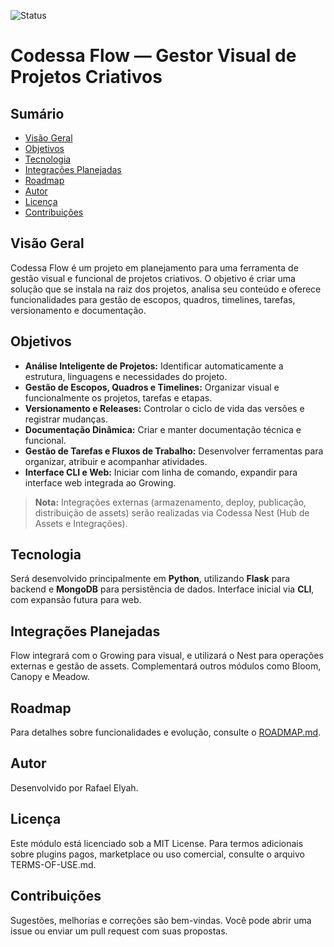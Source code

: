 
![Status](https://img.shields.io/badge/status-planning-blue.svg)

# Codessa Flow — Gestor Visual de Projetos Criativos

## Sumário
- [Visão Geral](#visão-geral)
- [Objetivos](#objetivos)
- [Tecnologia](#tecnologia)
- [Integrações Planejadas](#integrações-planejadas)
- [Roadmap](#roadmap)
- [Autor](#autor)
- [Licença](#licença)
- [Contribuições](#contribuições)

## Visão Geral

Codessa Flow é um projeto em planejamento para uma ferramenta de gestão visual e funcional de projetos criativos. O objetivo é criar uma solução que se instala na raiz dos projetos, analisa seu conteúdo e oferece funcionalidades para gestão de escopos, quadros, timelines, tarefas, versionamento e documentação.

## Objetivos
- **Análise Inteligente de Projetos:** Identificar automaticamente a estrutura, linguagens e necessidades do projeto.
- **Gestão de Escopos, Quadros e Timelines:** Organizar visual e funcionalmente os projetos, tarefas e etapas.
- **Versionamento e Releases:** Controlar o ciclo de vida das versões e registrar mudanças.
- **Documentação Dinâmica:** Criar e manter documentação técnica e funcional.
- **Gestão de Tarefas e Fluxos de Trabalho:** Desenvolver ferramentas para organizar, atribuir e acompanhar atividades.
- **Interface CLI e Web:** Iniciar com linha de comando, expandir para interface web integrada ao Growing.

> **Nota:** Integrações externas (armazenamento, deploy, publicação, distribuição de assets) serão realizadas via Codessa Nest (Hub de Assets e Integrações).

## Tecnologia

Será desenvolvido principalmente em **Python**, utilizando **Flask** para backend e **MongoDB** para persistência de dados. Interface inicial via **CLI**, com expansão futura para web.

## Integrações Planejadas

Flow integrará com o Growing para visual, e utilizará o Nest para operações externas e gestão de assets. Complementará outros módulos como Bloom, Canopy e Meadow.

## Roadmap

Para detalhes sobre funcionalidades e evolução, consulte o [ROADMAP.md](ROADMAP.md).

## Autor
Desenvolvido por Rafael Elyah.

## Licença
Este módulo está licenciado sob a MIT License. Para termos adicionais sobre plugins pagos, marketplace ou uso comercial, consulte o arquivo TERMS-OF-USE.md.

## Contribuições
Sugestões, melhorias e correções são bem-vindas. Você pode abrir uma issue ou enviar um pull request com suas propostas.
